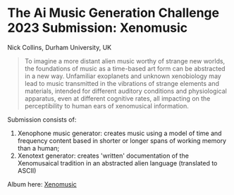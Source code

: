 # The Ai Music Generation Challenge 2023 Submission: Xenomusic

Nick Collins, Durham University, UK

> To imagine a more distant alien music worthy of strange new worlds, the foundations of music as a time-based art form can be abstracted in a new way. Unfamiliar exoplanets and unknown xenobiology may lead to music transmitted in the vibrations of strange elements and materials, intended for different auditory conditions and physiological apparatus, even at different cognitive rates, all impacting on the perceptibility to human ears of xenomusical information.

Submission consists of:

1. Xenophone music generator: creates music using a model of time and frequency content based in shorter or longer spans of working memory than a human;
2. Xenotext generator: creates 'written' documentation of the Xenomusaical tradition in an abstracted alien language (translated to ASCII)

Album here: [Xenomusic](https://sicklincoln.bandcamp.com/album/xenomusic)

